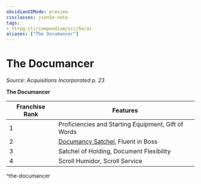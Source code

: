 ```yaml
---
obsidianUIMode: preview
cssclasses: json5e-note
tags:
- ttrpg-cli/compendium/src/5e/ai
aliases: ["The Documancer"]
---
```

# The Documancer
*Source: Acquisitions Incorporated p. 23* 

**The Documancer**

| Franchise Rank | Features |
|----------------|----------|
| 1 | Proficiencies and Starting Equipment, Gift of Words |
| 2 | [Documancy Satchel](documancy-satchel-ai.md), Fluent in Boss |
| 3 | Satchel of Holding, Document Flexibility |
| 4 | Scroll Humidor, Scroll Service |
^the-documancer